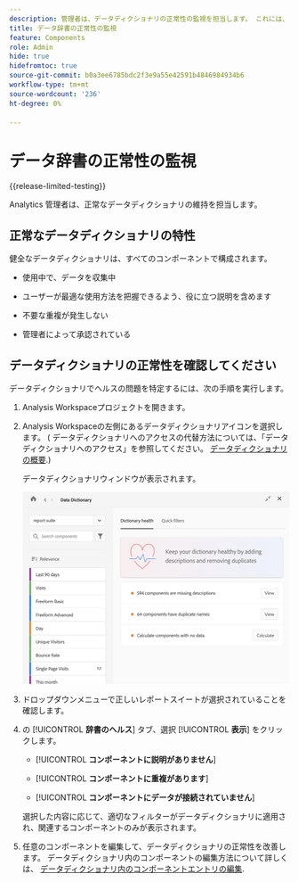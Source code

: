 ```yaml
---
description: 管理者は、データディクショナリの正常性の監視を担当します。 これには、コンポーネントがデータを収集しているかどうか、承認されているかどうか、説明が含まれているかどうか、および重複が発生していないかどうかが含まれます。
title: データ辞書の正常性の監視
feature: Components
role: Admin
hide: true
hidefromtoc: true
source-git-commit: b0a3ee6785bdc2f3e9a55e42591b4846984934b6
workflow-type: tm+mt
source-wordcount: '236'
ht-degree: 0%

---
```


# データ辞書の正常性の監視

{{release-limited-testing}}

Analytics 管理者は、正常なデータディクショナリの維持を担当します。

## 正常なデータディクショナリの特性

健全なデータディクショナリは、すべてのコンポーネントで構成されます。

* 使用中で、データを収集中

* ユーザーが最適な使用方法を把握できるよう、役に立つ説明を含めます

* 不要な重複が発生しない

* 管理者によって承認されている

## データディクショナリの正常性を確認してください

データディクショナリでヘルスの問題を特定するには、次の手順を実行します。

1. Analysis Workspaceプロジェクトを開きます。

1. Analysis Workspaceの左側にあるデータディクショナリアイコンを選択します。 ( データディクショナリへのアクセスの代替方法については、「データディクショナリへのアクセス」を参照してください。 [データディクショナリの概要](/help/analyze/analysis-workspace/components/data-dictionary/data-dictionary-overview.md).)

   データディクショナリウィンドウが表示されます。

   ![データ辞書の管理ビュー](assets/data-dictionary-admin.png)

1. ドロップダウンメニューで正しいレポートスイートが選択されていることを確認します。

1. の [!UICONTROL **辞書のヘルス**] タブ、選択 [!UICONTROL **表示**] をクリックします。

   * [!UICONTROL **コンポーネントに説明がありません**]

   * [!UICONTROL **コンポーネントに重複があります**]

   * [!UICONTROL **コンポーネントにデータが接続されていません**]

   選択した内容に応じて、適切なフィルターがデータディクショナリに適用され、関連するコンポーネントのみが表示されます。

1. 任意のコンポーネントを編集して、データディクショナリの正常性を改善します。 データディクショナリ内のコンポーネントの編集方法について詳しくは、 [データディクショナリ内のコンポーネントエントリの編集](/help/analyze/analysis-workspace/components/data-dictionary/edit-entries-data-dictionary.md).